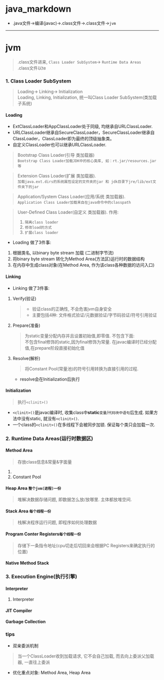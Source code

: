 # java_markdown 
* .java文件->编译(javac)->.class文件->.class文件->`jvm`
---
# jvm
> .class文件进来, `Class Loader SubSystem`-> `Runtime Data Areas`  
> .class文件以te

### 1. Class Loader SubSystem
> Loading-> Linking-> Initialization  
> Loading, Linking, Initialization, 统一叫Class Loader SubSystem(类加载子系统)  
#### Loading
* ExtClassLoader和AppClassLoader处于同级, 均继承自URLClassLoader. 
* URLClassLoader继承自SecureClassLoader，SecureClassLoader继承自ClassLoader，ClassLoader即为最终的顶级抽象类。
* 自定义ClassLoader也可以继承URLClassLoader. 
> Bootstrap Class Loader(引导 类加载器)  
> `Bootstrap Class Loader加载JDK中的核心类库, 如：rt.jar/resources.jar等`  

> Extension Class Loader(扩展 类加载器).     
> `加载java.ext.dirs的系统属性设定的文件夹的jar 和 jdk目录下jre/lib/ext文件夹下的jar`  

> Application/System Class Loader(应用/系统 类加载器).   
> `Application Class Loader加载来自在java命令中的classpath` 

> User-Defined Class Loader(自定义 类加载器). 作用:  
> 1. `隔离class loader`
> 2. `修改load的方式`
> 3. `扩展class loader`

* Loading 做了3件事: 
1. 根据类名, 以binary byte stream 加载 (二进制字节流)
2. 将binary byte stream 转化为Method Area(方法区)运行时的数据结构
3. 在内存中生成class对象(在Method Area, 作为该class各种数据的访问入口)

#### Linking
* Linking 做了3件事: 
1. Verify(验证)
    > * 验证class的正确性, 不会危害jvm自身安全
    > * 主要包括4种: 文件格式验证/元数据验证/字节码验证/符号引用验证
2. Prepare(准备)
    > 为static变量分配内存并且设置初始值,即零值. 不包含下面:  
     不包含final修饰的static,因为final修饰为常量. 在javac编译时已经分配值,在prepare阶段直接初始化值
3. Resolve(解析)
    > 将Constant Pool(常量池)的符号引用转换为直接引用的过程.  
    * resolve会在Initialization后执行
#### Initialization
> 执行`<clinit>()`
* `<clinit>()`是javac编译时, 收集class中**static**`变量`/`代码块中语句`后生成. 如果方法中没有static, 就没有`<clinit>()`.
* 一个class的`<clinit>()`在多线程下会被同步加锁. 保证每个类只会加载一次.

### 2. Runtime Data Areas(运行时数据区)
#### Method Area
> 存放class信息&常量&字面量
1. 
2. Constant Pool
#### Heap Area `整个jvm(进程)一份`
> 堆解决数据存储问题, 即数据怎么放/放哪里. 主体都放堆空间.
#### Stack Area `每个线程一份`
> 栈解决程序运行问题, 即程序如何处理数据
#### Program Conter Registers`每个线程一份`
> 存储下一条指令地址(cpu切走后切回来会根据PC Registers来确定执行的位置)
#### Native Method Stack

### 3. Execution Engine(执行引擎)
#### Interpreter
1. Interpreter
#### JIT Compiler
#### Garbage Collection

### tips
* 双亲委派机制 
> 当一个ClassLoader收到加载请求, 它不会自己加载, 而去向上委派父加载器, 一直往上委派

* 优化重点对象: Method Area, Heap Area
